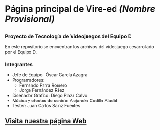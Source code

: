 # Página principal de Vire-ed *(Nombre Provisional)*
## 
### Proyecto de Tecnología de Videojuegos del Equipo D
En este repositorio se encuentran los archivos del videojuego desarrollado por el Equipo D.
### Integrantes
- Jefe de Equipo : Óscar García Azagra
- Programadores:
    - Fernando Parra Romero
    - Jorge Fernández Ráez
- Diseñador Gráfico: Diego Plaza Calvo
- Música y efectos de sonido: Alejandro Cedillo Aladid
- Tester: Juan Carlos Sainz Fuentes
## [Visita nuestra página Web](https://azagraoscar.github.io/vired/)